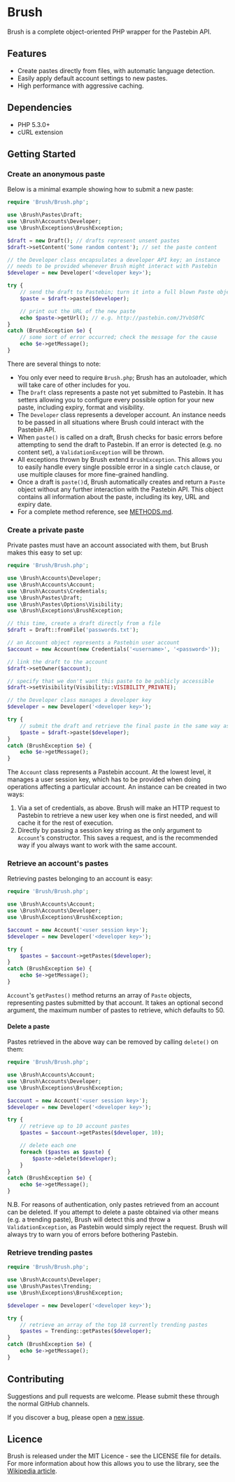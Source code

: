# Brush

Brush is a complete object-oriented PHP wrapper for the Pastebin API.

## Features

 - Create pastes directly from files, with automatic language detection.
 - Easily apply default account settings to new pastes.
 - High performance with aggressive caching.

## Dependencies

 - PHP 5.3.0+
 - cURL extension

## Getting Started

### Create an anonymous paste

Below is a minimal example showing how to submit a new paste:

``` php
require 'Brush/Brush.php';

use \Brush\Pastes\Draft;
use \Brush\Accounts\Developer;
use \Brush\Exceptions\BrushException;

$draft = new Draft(); // drafts represent unsent pastes
$draft->setContent('Some random content'); // set the paste content

// the Developer class encapsulates a developer API key; an instance
// needs to be provided whenever Brush might interact with Pastebin
$developer = new Developer('<developer key>');

try {
	// send the draft to Pastebin; turn it into a full blown Paste object
	$paste = $draft->paste($developer);

	// print out the URL of the new paste
	echo $paste->getUrl(); // e.g. http://pastebin.com/JYvbS0fC
}
catch (BrushException $e) {
	// some sort of error occurred; check the message for the cause
	echo $e->getMessage();
}
```

There are several things to note:

 - You only ever need to require `Brush.php`; Brush has an autoloader, which will take care of other includes for you.
 - The `Draft` class represents a paste not yet submitted to Pastebin. It has setters allowing you to configure every possible option for your new paste, including expiry, format and visibility.
 - The `Developer` class represents a developer account. An instance needs to be passed in all situations where Brush could interact with the Pastebin API.
 - When `paste()` is called on a draft, Brush checks for basic errors before attempting to send the draft to Pastebin. If an error is detected (e.g. no content set), a `ValidationException` will be thrown.
 - All exceptions thrown by Brush extend `BrushException`. This allows you to easily handle every single possible error in a single `catch` clause, or use multiple clauses for more fine-grained handling.
 - Once a draft is `paste()`d, Brush automatically creates and return a `Paste` object without any further interaction with the Pastebin API. This object contains all information about the paste, including its key, URL and expiry date.
 - For a complete method reference, see [METHODS.md](METHODS.md).

### Create a private paste

Private pastes must have an account associated with them, but Brush makes this easy to set up:

``` php
require 'Brush/Brush.php';

use \Brush\Accounts\Developer;
use \Brush\Accounts\Account;
use \Brush\Accounts\Credentials;
use \Brush\Pastes\Draft;
use \Brush\Pastes\Options\Visibility;
use \Brush\Exceptions\BrushException;

// this time, create a draft directly from a file
$draft = Draft::fromFile('passwords.txt');

// an Account object represents a Pastebin user account
$account = new Account(new Credentials('<username>', '<password>'));

// link the draft to the account
$draft->setOwner($account);

// specify that we don't want this paste to be publicly accessible
$draft->setVisibility(Visibility::VISIBILITY_PRIVATE);

// the Developer class manages a developer key
$developer = new Developer('<developer key>');

try {
	// submit the draft and retrieve the final paste in the same way as above
	$paste = $draft->paste($developer);
}
catch (BrushException $e) {
	echo $e->getMessage();
}
```

The `Account` class represents a Pastebin account. At the lowest level, it manages a user session key, which has to be provided when doing operations affecting a particular account. An instance can be created in two ways:

 1. Via a set of credentials, as above. Brush will make an HTTP request to Pastebin to retrieve a new user key when one is first needed, and will cache it for the rest of execution.
 2. Directly by passing a session key string as the only argument to `Account`'s constructor. This saves a request, and is the recommended way if you always want to work with the same account.

### Retrieve an account's pastes

Retrieving pastes belonging to an account is easy:

``` php
require 'Brush/Brush.php';

use \Brush\Accounts\Account;
use \Brush\Accounts\Developer;
use \Brush\Exceptions\BrushException;

$account = new Account('<user session key>');
$developer = new Developer('<developer key>');

try {
	$pastes = $account->getPastes($developer);
}
catch (BrushException $e) {
	echo $e->getMessage();
}
```

`Account`'s `getPastes()` method returns an array of `Paste` objects, representing pastes submitted by that account. It takes an optional second argument, the maximum number of pastes to retrieve, which defaults to 50.

#### Delete a paste

Pastes retrieved in the above way can be removed by calling `delete()` on them:

``` php
require 'Brush/Brush.php';

use \Brush\Accounts\Account;
use \Brush\Accounts\Developer;
use \Brush\Exceptions\BrushException;

$account = new Account('<user session key>');
$developer = new Developer('<developer key>');

try {
	// retrieve up to 10 account pastes
	$pastes = $account->getPastes($developer, 10);

	// delete each one
	foreach ($pastes as $paste) {
		$paste->delete($developer);
	}
}
catch (BrushException $e) {
	echo $e->getMessage();
}
```

N.B. For reasons of authentication, only pastes retrieved from an account can be deleted. If you attempt to delete a paste obtained via other means (e.g. a trending paste), Brush will detect this and throw a `ValidationException`, as Pastebin would simply reject the request. Brush will always try to warn you of errors before bothering Pastebin.

### Retrieve trending pastes

``` php
require 'Brush/Brush.php';

use \Brush\Accounts\Developer;
use \Brush\Pastes\Trending;
use \Brush\Exceptions\BrushException;

$developer = new Developer('<developer key>');

try {
	// retrieve an array of the top 18 currently trending pastes
	$pastes = Trending::getPastes($developer);
}
catch (BrushException $e) {
	echo $e->getMessage();
}
```

## Contributing

Suggestions and pull requests are welcome. Please submit these through the normal GitHub channels.

If you discover a bug, please open a [new issue](https://github.com/gebn/Brush/issues/new).

## Licence

Brush is released under the MIT Licence - see the LICENSE file for details. For more information about how this allows you to use the library, see the [Wikipedia article](http://en.wikipedia.org/wiki/MIT_License).
